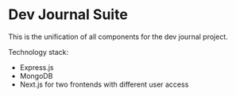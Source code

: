 # Dev Journal Suite

This is the unification of all components for the dev journal project.

Technology stack:
* Express.js
* MongoDB
* Next.js for two frontends with different user access
